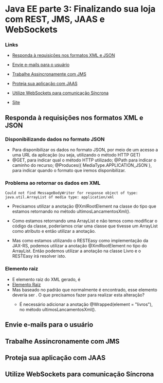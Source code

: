 # Java EE parte 3: Finalizando sua loja com REST, JMS, JAAS e WebSockets


### Links
- [Responda à requisições nos formatos XML e JSON](#anc1)
- [Envie e-mails para o usuário](#anc2)
- [Trabalhe Assincronamente com JMS](#anc3)
- [Proteja sua aplicação com JAAS](#anc4)
- [Utilize WebSockets para comunicação Síncrona](#anc5)

- [Site](http://localhost:8080/casadocodigo/index.xhtml)
##

<a name="anc1"></a>

## Responda à requisições nos formatos XML e JSON 
### Disponibilizando dados no formato JSON
- Para disponibilizar os dados no formato JSON, por meio de um acesso a uma URL da aplicação (ou seja, utilizando o método HTTP GET)
- @GET, para indicar qual o método HTTP utilizado; @Path para indicar o caminho do recurso; @Produces({ MediaType.APPLICATION_JSON }, para indicar quando o formato que iremos disponibilizar.

### Problema ao retornar os dados em XML
```
Could not find MessageBodyWriter for response object of type: java.util.ArrayList of media type: application/xml
```
- Precisamos utilizar a anotação @XmlRootElement na classe do tipo que estamos retornando no método ultimosLancamentosXml().

- Como estamos retornando uma ArrayList e não temos como modificar o código da classe, poderíamos criar uma classe que tivesse um ArrayList como atributo e então utilizar a anotação.

- Mas como estamos utilizando o RESTEasy como implementação da JAX-RS, podemos utilizar a anotação @XmlRootElement no tipo do ArrayList. Então podemos utilizar a anotação na classe Livro e o RESTEasy irá resolver isto.

### Elemento raiz
- E elemento raiz do XML gerado, é <collection>
- [Elemento Raiz](../../../asserts/005-collection-raiz.png)
- Mas baseado no padrão que normalmente é encontrado, esse elemento deveria ser <livros>. O que precisamos fazer para realizar esta alteração?
    - É necessário adicionar a anotação @Wrapped(element = "livros"), no método ultimosLancamentosXml().


<a name="anc2"></a>

## Envie e-mails para o usuário

<a name="anc3"></a>

## Trabalhe Assincronamente com JMS

<a name="anc4"></a>

## Proteja sua aplicação com JAAS

<a name="anc5"></a>

## Utilize WebSockets para comunicação Síncrona
